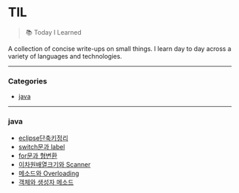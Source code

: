 # TIL

>:books: Today I Learned

A collection of concise write-ups on small things.
I learn day to day across a variety of languages and technologies. 

***

### Categories

* [java](#java)

***

### java

- [eclipse단축키정리](./java/eclipse단축키정리.md)
- [switch문과 label](./java/switch문과_label.md)
- [for문과 형변환](./java/for문과_형변환.md)
- [이차원배열크기와 Scanner](./java/이차원배열크기와_Scanner.md)
- [메소드와 Overloading](./java/메소드와_Overloading.md)
- [객체와 생성자 메소드](./java/객체와_생성자_메소드.md)

